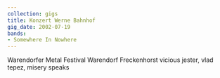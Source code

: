 ```yaml
---
collection: gigs
title: Konzert Werne Bahnhof
gig_date: 2002-07-19
bands:
- Somewhere In Nowhere
---
```


Warendorfer Metal Festival		Warendorf Freckenhorst	vicious jester, vlad tepez, misery speaks
